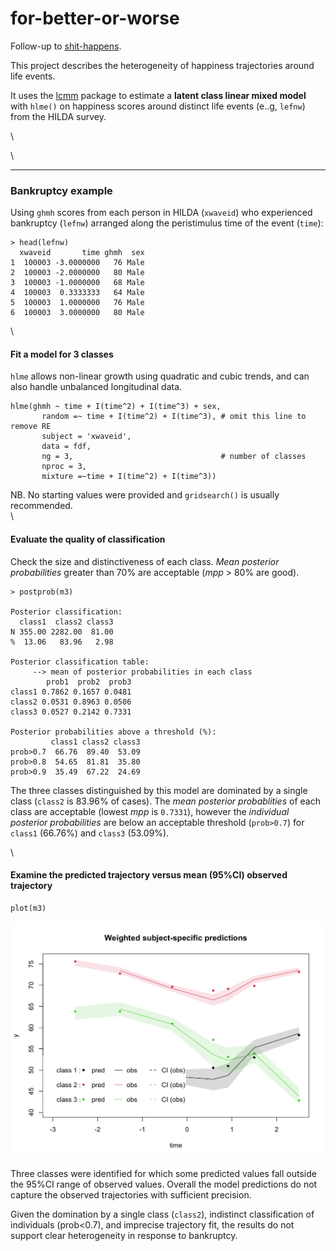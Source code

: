 # for-better-or-worse
Follow-up to [shit-happens](https://github.com/datarichard/shit-happens).  

This project describes the heterogeneity of happiness trajectories around life events.  

It uses the [lcmm](https://cecileproust-lima.github.io/lcmm/index.html) package to estimate a **latent class linear mixed model** with `hlme()` on happiness scores around distinct life events (e..g, `lefnw`) from the HILDA survey.  


\ 

\  

***  

### Bankruptcy example  

Using `ghmh` scores from each person in HILDA (`xwaveid`) who experienced bankruptcy (`lefnw`) arranged along the peristimulus time of the event (`time`):  

```
> head(lefnw)
  xwaveid       time ghmh  sex
1  100003 -3.0000000   76 Male
2  100003 -2.0000000   80 Male
3  100003 -1.0000000   68 Male
4  100003  0.3333333   64 Male
5  100003  1.0000000   76 Male
6  100003  3.0000000   80 Male
```

\  

#### Fit a model for 3 classes  

`hlme` allows non-linear growth using quadratic and 
cubic trends, and can also handle unbalanced longitudinal data.  

```
hlme(ghmh ~ time + I(time^2) + I(time^3) + sex,
       random =~ time + I(time^2) + I(time^3), # omit this line to remove RE 
       subject = 'xwaveid', 
       data = fdf, 
       ng = 3,                                 # number of classes
       nproc = 3,
       mixture =~time + I(time^2) + I(time^3))
```

NB. No starting values were provided and `gridsearch()` is usually recommended.  
\  

#### Evaluate the quality of classification  

Check the size and distinctiveness of each class. _Mean posterior probabilities_ greater than 70% are acceptable (*mpp* > 80% are good).  

```
> postprob(m3)         
 
Posterior classification: 
  class1  class2 class3
N 355.00 2282.00  81.00
%  13.06   83.96   2.98
 
Posterior classification table: 
     --> mean of posterior probabilities in each class 
        prob1  prob2  prob3
class1 0.7862 0.1657 0.0481
class2 0.0531 0.8963 0.0506
class3 0.0527 0.2142 0.7331
 
Posterior probabilities above a threshold (%): 
         class1 class2 class3
prob>0.7  66.76  89.40  53.09
prob>0.8  54.65  81.81  35.80
prob>0.9  35.49  67.22  24.69
```

The three classes distinguished by this model are dominated by a single class (`class2` is 83.96% of cases). The _mean posterior probablities_ of each class are acceptable (lowest _mpp_ is `0.7331`), however the _individual posterior probabilities_ are below an acceptable threshold (`prob>0.7`) for `class1` (66.76%) and `class3` (53.09%).  

\  

#### Examine the predicted trajectory versus mean (95%CI) observed trajectory  

```
plot(m3)
```

![](results/figures/plot_ghmh_lefnw_3groups.png)<!-- -->  

Three classes were identified for which some predicted values fall outside the 95%CI range of observed values. Overall the model predictions do not capture the observed trajectories with sufficient precision.  

Given the domination by a single class (`class2`), indistinct classification of individuals (prob<0.7), and imprecise trajectory fit, the results do not support clear heterogeneity in response to bankruptcy. 



